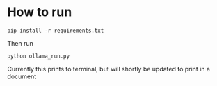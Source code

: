 # How to run
```shell
pip install -r requirements.txt
```

Then run
```shell
python ollama_run.py
```

Currently this prints to terminal, but will shortly be updated to print in a document